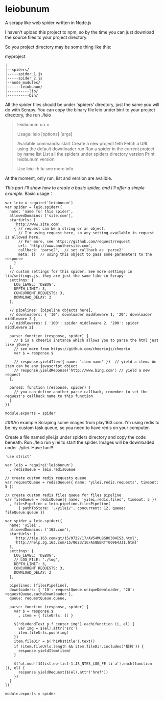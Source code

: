 # leiobunum
A scrapy like web spider written in Node.js

I haven't upload this project to npm, so by the time you can just download the source files to your project directory.

So you project directory may be some thing like this:

myproject
```
|
|--spiders/
|-----spider_1.js
|-----spider_2.js
|--node_modules/
|------leiobunum/
|----------lib/
|----------bin/
```
All the spider files should be under 'spiders' directory, just the same you will do with Scrapy.
You can copy the binary file leio under bin/ to your project directory, the run ./leio

>leiobunum x.x.x
>
>Usage:
>  leio <command> [options] [args]
>
>Available commands:
>  start           Create a new project
>  feth            Fetch a URL using the default downloader
>  run             Run a spider in the current project by name
>  list            List all the spiders under spiders directory
>  version         Print leiobunum version
>
>Use leio <command> -h to see more info

At the moment, only run, list and version are availble.

*This part I'll show how to create a basic spider, and I'll offer a simple example.*
Basic usage：
```
var leio = require('leiobunum')
var spider = leio.spider({
  name: 'name for this spider',
  allowedDomains: ['site.com'],
  startUrls: [
    'http://www.site.com',
    { // request can be a string or an object. 
      // I'm using request here, so any setting available in request is allowed here.
      // For more, see https://github.com/request/request
      url: 'http://www.anothersite.com',
      callback: 'parse2',  // set callback as 'parse2'
      meta: {}  // using this object to pass some parameters to the response
    }
  ],
  // custom settings for this spider. See more settings in lib/settings.js, they are just the same like in Scrapy
  settings: {
    LOG_LEVEL: 'DEBUG',
    DEPTH_LIMIT: 3,
    CONCURRENT_REQUESTS: 3,
    DOWNLOAD_DELAY: 2
  },

  // pipelines: [pipeline objects here],
  // downloaders: { '10': downloader middleware 1, '20': downloader middleware 2 },
  // middlewares: { '100': spider middleware 2, '200': spider middleware 2}

  parse: function (response, spider) {
    // $ is a cheerio instance which allows you to parse the html just like jQuery
    // see more from https://github.com/cheeriojs/cheerio
    var $ = response.$
    
    // response.yieldItem({ name: 'item name' })  // yield a item. An item can be any javascript object
    // response.yieldReponse('http://www.bing.com') // yield a new request
  },
  
  parse2: function (response, spider) {
    // you can define another parse callback, remember to set the request's callback name to this function
  }
})

module.exports = spider
```

###An example
Scraping some images from play.163.com. I'm using redis to be my custom task queue, so you need to have redis on your computer.

Create a file named yilei.js under spiders directory and copy the code beneath.
Run ./leio run yilei to start the spider.
Images will be downloaded under ./yilei. Have fun!!!

```
'use strict'

var leio = require('leiobunum')
  , redisQueue = leio.redisQueue

// create custom redis requests queue
var requestQueue = redisQueue({ name: 'yilei.redis.requests', timeout: 5 })

// create custom redis files queue for files pipeline
var fileQueue = redisQueue({ name: 'yilei.redis.files', timeout: 5 })
  , filesPipeline = leio.pipeline.filesPipeline(
      { pathToStore: './yilei/', concurrent: 12, queue: fileQueue.queue })

var spider = leio.spider({
  name: 'yilei',
  allowedDomains: ['163.com'],
  startUrls: [
    'http://tie.163.com/gt/15/0722/17/AV54MUBS00304IS3.html',
    'http://help.3g.163.com/15/0623/16/ASQEERTT00964JJI.html'
  ],
  settings: {
    LOG_LEVEL: 'DEBUG',
    // LOG_FILE: './log',
    DEPTH_LIMIT: 3,
    CONCURRENT_REQUESTS: 3,
    DOWNLOAD_DELAY: 2
  },

  pipelines: [filesPipeline],
  downloaders: { '10': requestQueue.uniqueDownloader, '20': requestQueue.cacheDownloader },
  queue: requestQueue.queue,

  parse: function (response, spider) {
    var $ = response.$
      , item = { fileUrls: [] }

    $('div#endText p.f_center img').each(function (i, el) {
      var img = $(el).attr('src')
      item.fileUrls.push(img)
    })
    item.fileDir = $('h1#h1title').text()
    if (item.fileUrls.length && item.fileDir.includes('福利')) {
      response.yieldItem(item)
    }

    $('ul.mod-f14list.ep-list-1.JS_NTES_LOG_FE li a').each(function (i, el) {
      response.yieldRequest($(el).attr('href'))
    })
  }
})

module.exports = spider
```

